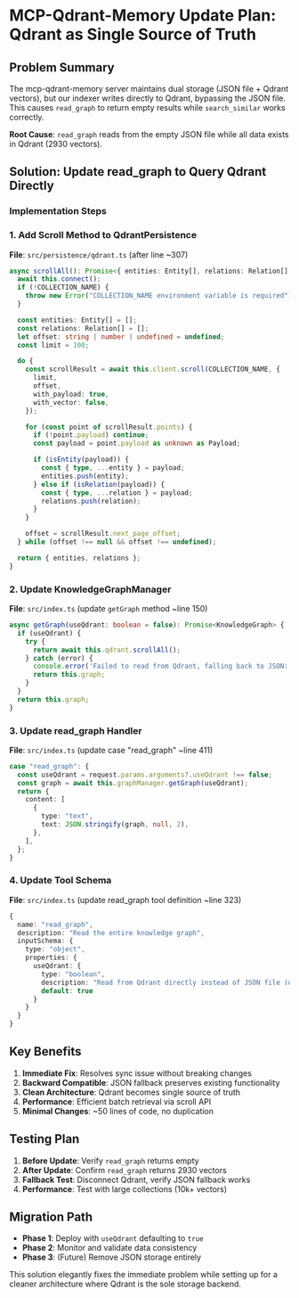 # MCP-Qdrant-Memory Update Plan: Qdrant as Single Source of Truth

## Problem Summary

The mcp-qdrant-memory server maintains dual storage (JSON file + Qdrant vectors), but our indexer writes directly to Qdrant, bypassing the JSON file. This causes `read_graph` to return empty results while `search_similar` works correctly.

**Root Cause**: `read_graph` reads from the empty JSON file while all data exists in Qdrant (2930 vectors).

## Solution: Update read_graph to Query Qdrant Directly

### Implementation Steps

### 1. Add Scroll Method to QdrantPersistence

**File**: `src/persistence/qdrant.ts` (after line ~307)

```typescript
async scrollAll(): Promise<{ entities: Entity[], relations: Relation[] }> {
  await this.connect();
  if (!COLLECTION_NAME) {
    throw new Error("COLLECTION_NAME environment variable is required");
  }

  const entities: Entity[] = [];
  const relations: Relation[] = [];
  let offset: string | number | undefined = undefined;
  const limit = 100;

  do {
    const scrollResult = await this.client.scroll(COLLECTION_NAME, {
      limit,
      offset,
      with_payload: true,
      with_vector: false,
    });

    for (const point of scrollResult.points) {
      if (!point.payload) continue;
      const payload = point.payload as unknown as Payload;

      if (isEntity(payload)) {
        const { type, ...entity } = payload;
        entities.push(entity);
      } else if (isRelation(payload)) {
        const { type, ...relation } = payload;
        relations.push(relation);
      }
    }

    offset = scrollResult.next_page_offset;
  } while (offset !== null && offset !== undefined);

  return { entities, relations };
}
```

### 2. Update KnowledgeGraphManager

**File**: `src/index.ts` (update `getGraph` method ~line 150)

```typescript
async getGraph(useQdrant: boolean = false): Promise<KnowledgeGraph> {
  if (useQdrant) {
    try {
      return await this.qdrant.scrollAll();
    } catch (error) {
      console.error('Failed to read from Qdrant, falling back to JSON:', error);
      return this.graph;
    }
  }
  return this.graph;
}
```

### 3. Update read_graph Handler

**File**: `src/index.ts` (update case "read_graph" ~line 411)

```typescript
case "read_graph": {
  const useQdrant = request.params.arguments?.useQdrant !== false;
  const graph = await this.graphManager.getGraph(useQdrant);
  return {
    content: [
      {
        type: "text",
        text: JSON.stringify(graph, null, 2),
      },
    ],
  };
}
```

### 4. Update Tool Schema

**File**: `src/index.ts` (update read_graph tool definition ~line 323)

```typescript
{
  name: "read_graph",
  description: "Read the entire knowledge graph",
  inputSchema: {
    type: "object",
    properties: {
      useQdrant: {
        type: "boolean",
        description: "Read from Qdrant directly instead of JSON file (default: true)",
        default: true
      }
    }
  }
}
```

## Key Benefits

1. **Immediate Fix**: Resolves sync issue without breaking changes
2. **Backward Compatible**: JSON fallback preserves existing functionality
3. **Clean Architecture**: Qdrant becomes single source of truth
4. **Performance**: Efficient batch retrieval via scroll API
5. **Minimal Changes**: ~50 lines of code, no duplication

## Testing Plan

1. **Before Update**: Verify `read_graph` returns empty
2. **After Update**: Confirm `read_graph` returns 2930 vectors
3. **Fallback Test**: Disconnect Qdrant, verify JSON fallback works
4. **Performance**: Test with large collections (10k+ vectors)

## Migration Path

- **Phase 1**: Deploy with `useQdrant` defaulting to `true`
- **Phase 2**: Monitor and validate data consistency
- **Phase 3**: (Future) Remove JSON storage entirely

This solution elegantly fixes the immediate problem while setting up for a cleaner architecture where Qdrant is the sole storage backend.